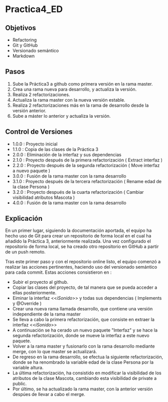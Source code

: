 # Practica4_ED

## Objetivos
* Refactoring
* Git y GitHub
* Versionado semántico
* Markdown

## Pasos
1. Sube la Práctica3 a github como primera versión en la rama master.
2. Crea una rama nueva para desarrollo, y actualiza la versión.
3. Realiza 2 refactorizaciones.
4. Actualiza la rama master con la nueva versión estable.
5. Realiza 2 refactorizaciones más en la rama de desarrollo desde la
versión anterior.
6. Sube a máster lo anterior y actualiza la versión.

## Control de Versiones
- 1.0.0 : Proyecto inicial
- 1.1.0 : Copia de las clases de la Práctica 3
- 2.0.0 : Eliminación de la interfaz y sus dependencias
- 2.1.0 : Proyecto después de la primera refactorización ( Extract interfaz )
- 2.2.0 : Proyecto después de la segunda refactorización ( Move interfaz a nuevo paquete )
- 3.0.0 : Fusión de la rama master con la rama desarrollo
- 3.1.0 : Proyecto después de la tercera refactorización ( Rename edad de la clase Persona )
- 3.2.0 : Proyecto después de la cuarta refactorización ( Cambiar visibilidad atributos Mascota )
- 4.0.0 : Fusión de la rama master con la rama desarrollo

## Explicación
En un primer lugar, siguiendo la documentación aportada, el equipo ha hecho uso de Git para crear un repositorio de forma local en el cual ha añadido la Práctica 3, anteriormente realizada. Una vez configurado el repositorio de forma local, se ha creado otro repositorio en GitHub a partir de un push remoto.

Tras este primer paso y con el repositorio online listo, el equipo comenzó a realizar las acciones pertinentes, haciendo uso del versionado semántico para cada commit. Estas acciones consistieron en :

- Subir el proyecto al github.
- Copiar las clases del proyecto, de tal manera que se pueda acceder a ellas posteriormente.
- Eiminar la interfaz <<*iSonido*>> y todas sus dependencias ( Implements y @Override )
- Crear una nueva rama llamada desarrollo, que contiene una versión independiente de la rama master
- Se lleva a cabo la primera refactorización, que consiste en extraer la interfaz <<*iSonido*>> 
- A continuación se ha cerado un nuevo paquete "Interfaz" y se hace la segunda refactorización, donde se mueve la interfaz a este nuevo paquete.
- Volver a la rama master y fusionarlo con la rama desarrollo mediante merge, con lo que master se actualizará.
- De regreso en la rama desarrollo, se efectua la siguiente refactorización, donde se ha renombrado la variable edad de la clase Persona por la variable altura.
- La última refactorización, ha consistido en modificar la visibilidad de los atributos de la clase Mascota, cambiando esta visibilidad de private a public.
- Por último, se ha actualizado la rama master, con la anterior versión despúes de llevar a cabo el merge.
